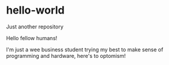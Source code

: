 # hello-world
Just another repository

Hello fellow humans!

I'm just a wee business student trying my best to make sense of programming and hardware, here's to optomism!
